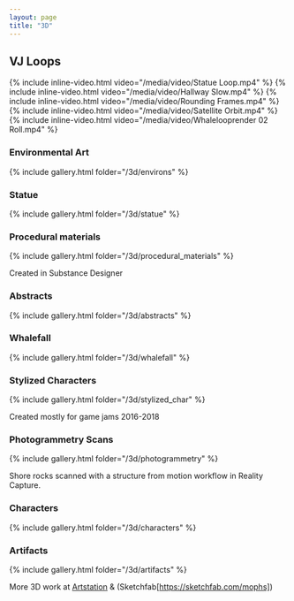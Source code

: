 ```yaml
---
layout: page
title: "3D"
---
```


## VJ Loops

{% include inline-video.html video="/media/video/Statue Loop.mp4" %}
{% include inline-video.html video="/media/video/Hallway Slow.mp4" %}
{% include inline-video.html video="/media/video/Rounding Frames.mp4" %}
{% include inline-video.html video="/media/video/Satellite Orbit.mp4" %}
{% include inline-video.html video="/media/video/Whalelooprender 02 Roll.mp4" %}

### Environmental Art

{% include gallery.html folder="/3d/environs" %}

### Statue

{% include gallery.html folder="/3d/statue" %}

### Procedural materials

{% include gallery.html folder="/3d/procedural_materials" %}

Created in Substance Designer

### Abstracts

{% include gallery.html folder="/3d/abstracts" %}

### Whalefall

{% include gallery.html folder="/3d/whalefall" %}

### Stylized Characters

{% include gallery.html folder="/3d/stylized_char" %}

Created mostly for game jams 2016-2018

### Photogrammetry Scans

{% include gallery.html folder="/3d/photogrammetry" %}

Shore rocks scanned with a structure from motion workflow in Reality Capture.

### Characters

{% include gallery.html folder="/3d/characters" %}

### Artifacts

{% include gallery.html folder="/3d/artifacts" %}

More 3D work at [Artstation](https://www.artstation.com/mophs) & (Sketchfab[https://sketchfab.com/mophs])
